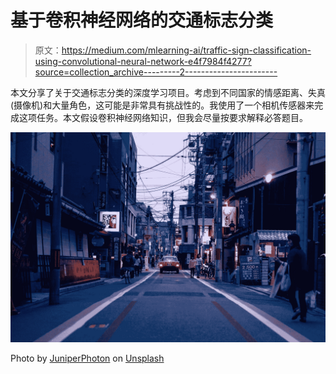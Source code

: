 # 基于卷积神经网络的交通标志分类

> 原文：<https://medium.com/mlearning-ai/traffic-sign-classification-using-convolutional-neural-network-e4f7984f4277?source=collection_archive---------2----------------------->

本文分享了关于交通标志分类的深度学习项目。考虑到不同国家的情感距离、失真(摄像机)和大量角色，这可能是非常具有挑战性的。我使用了一个相机传感器来完成这项任务。本文假设卷积神经网络知识，但我会尽量按要求解释必答题目。

![](img/409a26d35e6ff28f5bd855bcfbbe1400.png)

Photo by [JuniperPhoton](https://unsplash.com/@juniperphoton?utm_source=medium&utm_medium=referral) on [Unsplash](https://unsplash.com?utm_source=medium&utm_medium=referral)